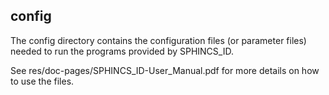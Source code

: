 <!-- README.md for config directory of SPHINCS_ID -->

## config

The config directory contains the configuration files (or parameter files) needed to run the programs provided by SPHINCS_ID.

See res/doc-pages/SPHINCS_ID-User_Manual.pdf for more details on how to use the files.
